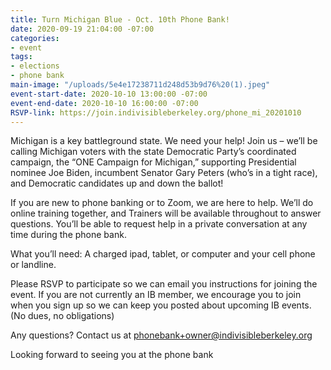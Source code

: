 ```yaml
---
title: Turn Michigan Blue - Oct. 10th Phone Bank!
date: 2020-09-19 21:04:00 -07:00
categories:
- event
tags:
- elections
- phone bank
main-image: "/uploads/5e4e17238711d248d53b9d76%20(1).jpeg"
event-start-date: 2020-10-10 13:00:00 -07:00
event-end-date: 2020-10-10 16:00:00 -07:00
RSVP-link: https://join.indivisibleberkeley.org/phone_mi_20201010
---
```


Michigan is a key battleground state. We need your help! Join us – we’ll be calling Michigan voters with the state Democratic Party’s coordinated campaign, the “ONE Campaign for Michigan,” supporting Presidential nominee Joe Biden, incumbent Senator Gary Peters (who’s in a tight race), and Democratic candidates up and down the ballot!

If you are new to phone banking or to Zoom, we are here to help. We’ll do online training together, and Trainers will be available throughout to answer questions. You’ll be able to request help in a private conversation at any time during the phone bank.

What you’ll need: A charged ipad, tablet, or computer and your cell phone or landline.

Please RSVP to participate so we can email you instructions for joining the event. If you are not currently an IB member, we encourage you to join when you sign up so we can keep you posted about upcoming IB events.  (No dues, no obligations)

Any questions? Contact us at phonebank+owner@indivisibleberkeley.org

Looking forward to seeing you at the phone bank